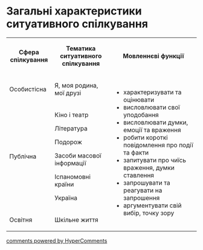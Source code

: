 <div id="hypercomments_widget" class="js-hypercomments-widget invisible"></div>

# Загальні характеристики ситуативного спілкування

<table width="661">
<tbody>
<tr>
<td style="text-align: center;" width="113">
<p><strong>Сфера спілкування</strong></p>
</td>
<td style="text-align: center;" width="208">
<p><strong>Тематика ситуативного спілкування</strong></p>
</td>
<td style="text-align: center;" width="340">
<p><strong>Мовленнєві функції</strong></p>
</td>
</tr>
<tr>
<td width="113">
<p>Особистісна</p>
</td>
<td width="208">
<p>Я, моя родина, мої друзі</p>
</td>
<td rowspan="3" width="340">
<ul>
<li>характеризувати та оцінювати</li>
<li>висловлювати свої уподобання</li>
<li>висловлювати думки, емоції та враження</li>
<li>робити короткі повідомлення про події та факти</li>
<li>запитувати про чиїсь враження, думки ставлення</li>
<li>запрошувати та реагувати на запрошення</li>
<li>аргументувати свій вибір, точку зору</li>
</ul>
</td>
</tr>
<tr>
<td width="113">
<p>Публічна</p>
</td>
<td width="208">
<p>Кіно і театр</p>
<p>Література</p>
<p>Подорож</p>
<p>Засоби масової інформації</p>
<p>Іспаномовні країни</p>
<p>Україна</p>
</td>
</tr>
<tr>
<td width="113">
<p>Освітня</p>
</td>
<td width="208">
<p>Шкільне життя</p>
</td>
</tr>
</tbody>
</table>

<div class="js-hypercomments-container">
    <a href="http://hypercomments.com" class="hc-link" title="comments widget">comments powered by HyperComments</a>
</div>